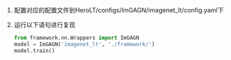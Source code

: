 1. 配置对应的配置文件到HeroLT/configs/ImGAGN/imagenet_lt/config.yaml下

1. 运行以下语句进行复现

   ```python
   from framework.nn.Wrappers import ImGAGN
   model = ImGAGN('imagenet_lt', './framework/')
   model.train()
   ```